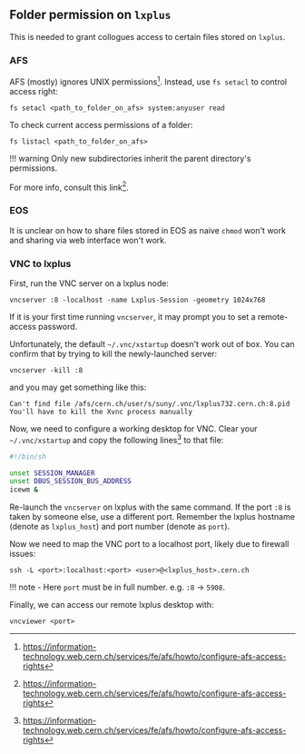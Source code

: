 ## Folder permission on `lxplus`
This is needed to grant collogues access to certain files stored on `lxplus`.

### AFS
AFS (mostly) ignores UNIX permissions[^1]. Instead, use `fs setacl` to control
access right:
```
fs setacl <path_to_folder_on_afs> system:anyuser read
```

To check current access permissions of a folder:
```
fs listacl <path_to_folder_on_afs>
```

!!! warning
    Only new subdirectories inherit the parent directory's permissions.

For more info, consult this link[^1].


[^1]: https://information-technology.web.cern.ch/services/fe/afs/howto/configure-afs-access-rights


### EOS
It is unclear on how to share files stored in EOS as naive `chmod` won't work
and sharing via web interface won't work.


### VNC to lxplus
First, run the VNC server on a lxplus node:
```
vncserver :8 -localhost -name Lxplus-Session -geometry 1024x768
```

If it is your first time running `vncserver`, it may prompt you to set a
remote-access password.

Unfortunately, the default `~/.vnc/xstartup` doesn't work out of box. You can
confirm that by trying to kill the newly-launched server:
```
vncserver -kill :8
```
and you may get something like this:
```
Can't find file /afs/cern.ch/user/s/suny/.vnc/lxplus732.cern.ch:8.pid
You'll have to kill the Xvnc process manually
```

Now, we need to configure a working desktop for VNC. Clear your `~/.vnc/xstartup`
and copy the following lines[^1] to that file:

```bash
#!/bin/sh

unset SESSION_MANAGER
unset DBUS_SESSION_BUS_ADDRESS
icewm &
```

[^1]: Courtesy of Will.

Re-launch the `vncserver` on lxplus with the same command. If the port `:8`
is taken by someone else, use a different port. Remember the lxplus hostname
(denote as `lxplus_host`) and port number (denote as `port`).

Now we need to map the VNC port to a localhost port, likely due to firewall
issues:
```
ssh -L <port>:localhost:<port> <user>@<lxplus_host>.cern.ch
```

!!! note
    - Here `port` must be in full number. e.g. `:8` -> `5908`.

Finally, we can access our remote lxplus desktop with:
```
vncviewer <port>
```
